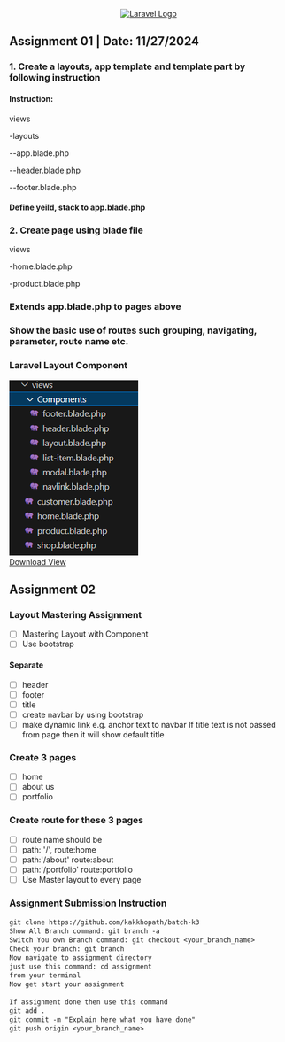 <p align="center"><a href="https://laravel.com" target="_blank"><img src="https://raw.githubusercontent.com/laravel/art/master/logo-lockup/5%20SVG/2%20CMYK/1%20Full%20Color/laravel-logolockup-cmyk-red.svg" width="400" alt="Laravel Logo"></a></p>

## Assignment 01 | Date: 11/27/2024

### 1. Create a layouts, app template and template part by following instruction

#### Instruction:

<p>views<p>
<p>-layouts<p>
<p>--app.blade.php<p>
<p>--header.blade.php<p>
<p>--footer.blade.php <p>

#### Define yeild, stack to app.blade.php

### 2. Create page using blade file

<p>views</p>
<p>-home.blade.php</p>
<p>-product.blade.php</p>

### Extends app.blade.php to pages above

### Show the basic use of routes such grouping, navigating, parameter, route name etc.

### Laravel Layout Component

<div><img src='/img/laravel-component-layout-code.png'></div>
<div>
    <a href="/views.zip" download>Download View</a>
</div>

## Assignment 02

### Layout Mastering Assignment

- [ ] Mastering Layout with Component
- [ ] Use bootstrap

#### Separate

- [ ] header
- [ ] footer
- [ ] title
- [ ] create navbar by using bootstrap
- [ ] make dynamic link e.g. anchor text to navbar
      If title text is not passed from page then it will show default title

### Create 3 pages

- [ ] home
- [ ] about us
- [ ] portfolio

### Create route for these 3 pages

- [ ] route name should be
- [ ] path: '/', route:home
- [ ] path:'/about' route:about
- [ ] path:'/portfolio' route:portfolio
- [ ] Use Master layout to every page

### Assignment Submission Instruction

```git
git clone https://github.com/kakkhopath/batch-k3
Show All Branch command: git branch -a
Switch You own Branch command: git checkout <your_branch_name>
Check your branch: git branch
Now navigate to assignment directory
just use this command: cd assignment
from your terminal
Now get start your assignment

If assignment done then use this command
git add .
git commit -m "Explain here what you have done"
git push origin <your_branch_name>
```
